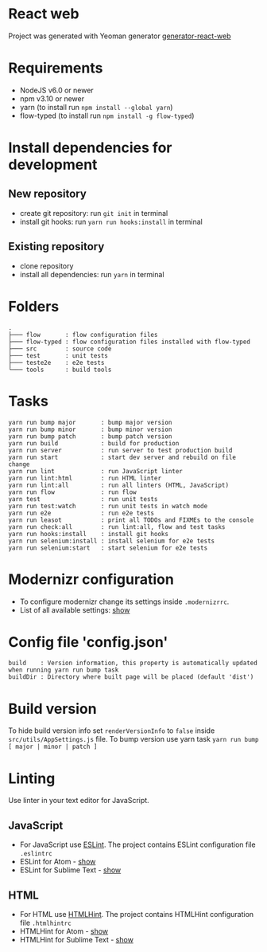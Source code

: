 # React web
Project was generated with Yeoman generator
[generator-react-web](https://www.npmjs.com/package/generator-react-web)

# Requirements
- NodeJS v6.0 or newer
- npm v3.10 or newer
- yarn (to install run `npm install --global yarn`)
- flow-typed (to install run `npm install -g flow-typed`)

# Install dependencies for development
## New repository
- create git repository: run `git init` in terminal
- install git hooks: run `yarn run hooks:install` in terminal

## Existing repository
- clone repository
- install all dependencies: run `yarn` in terminal

# Folders
```
.
├─── flow       : flow configuration files
├─── flow-typed : flow configuration files installed with flow-typed
├─── src        : source code
├─── test       : unit tests
├─── teste2e    : e2e tests
└─── tools      : build tools
```

# Tasks
```
yarn run bump major       : bump major version
yarn run bump minor       : bump minor version
yarn run bump patch       : bump patch version
yarn run build            : build for production
yarn run server           : run server to test production build
yarn run start            : start dev server and rebuild on file change
yarn run lint             : run JavaScript linter
yarn run lint:html        : run HTML linter
yarn run lint:all         : run all linters (HTML, JavaScript)
yarn run flow             : run flow
yarn test                 : run unit tests
yarn run test:watch       : run unit tests in watch mode
yarn run e2e              : run e2e tests
yarn run leasot           : print all TODOs and FIXMEs to the console
yarn run check:all        : run lint:all, flow and test tasks
yarn run hooks:install    : install git hooks
yarn run selenium:install : install selenium for e2e tests
yarn run selenium:start   : start selenium for e2e tests
```

# Modernizr configuration
- To configure modernizr change its settings inside `.modernizrrc`.
- List of all available settings:
  [show](https://github.com/Modernizr/Modernizr/blob/master/lib/config-all.json)

# Config file 'config.json'
```
build    : Version information, this property is automatically updated when running yarn run bump task
buildDir : Directory where built page will be placed (default 'dist')

```

# Build version
To hide build version info set `renderVersionInfo` to `false` inside `src/utils/AppSettings.js` file.
To bump version use yarn task `yarn run bump [ major | minor | patch ]`

# Linting
Use linter in your text editor for JavaScript.

## JavaScript
- For JavaScript use [ESLint](http://eslint.org/). The project contains ESLint configuration
  file `.eslintrc`
- ESLint for Atom - [show](https://github.com/AtomLinter/linter-eslint)
- ESLint for Sublime Text - [show](https://github.com/roadhump/SublimeLinter-eslint)

## HTML
- For HTML use [HTMLHint](https://github.com/yaniswang/HTMLHint). The project contains HTMLHint
  configuration file `.htmlhintrc`
- HTMLHint for Atom - [show](https://github.com/AtomLinter/linter-htmlhint)
- HTMLHint for Sublime Text - [show](https://github.com/mmaday/SublimeLinter-contrib-htmlhint)
